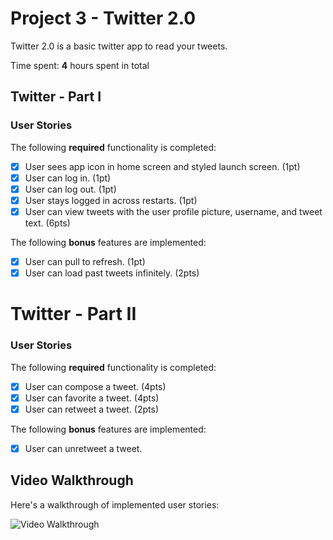 # Project 3 - Twitter 2.0

Twitter 2.0 is a basic twitter app to read your tweets.

Time spent: **4** hours spent in total

## Twitter - Part I

### User Stories

The following **required** functionality is completed:

- [x] User sees app icon in home screen and styled launch screen. (1pt)
- [x] User can log in. (1pt)
- [x] User can log out. (1pt)
- [x] User stays logged in across restarts. (1pt)
- [x] User can view tweets with the user profile picture, username, and tweet text. (6pts)

The following **bonus** features are implemented:

- [x] User can pull to refresh. (1pt)
- [x] User can load past tweets infinitely. (2pts)

# Twitter - Part II

### User Stories

The following **required** functionality is completed:

- [x] User can compose a tweet. (4pts)
- [x] User can favorite a tweet. (4pts)
- [x] User can retweet a tweet. (2pts)

The following **bonus** features are implemented:

- [x] User can unretweet a tweet.

## Video Walkthrough

Here's a walkthrough of implemented user stories:

<img src='https://recordit.co/8nEbmTyhQi.gif' title='Video Walkthrough' width='' alt='Video Walkthrough' />

